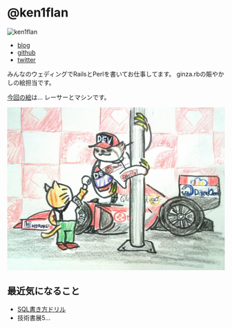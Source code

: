 # @ken1flan

![ken1flan](https://gravatar.com/avatar/6d5dbb7f4489227b5e85860f37bceb52?s=120)

- [blog](https://www.tumblr.com/blog/ken1flan)
- [github](https://github.com/ken1flan)
- [twitter](https://twitter.com/ken1flan)

みんなのウェディングでRailsとPerlを書いてお仕事してます。
ginza.rbの賑やかしの絵担当です。

[今回の絵](https://github.com/ken1flan/ginzarb_images/pull/17)は…
レーサーとマシンです。

![63th レーサーとマシン](https://raw.githubusercontent.com/ken1flan/ginzarb_images/master/63rd.jpg)


## 最近気になること
- [SQL書き方ドリル](https://docs.google.com/presentation/d/1O_f-TF561vcb1DMqWia1tAZh1IU0rXEoVnX45oT6Hxk/edit?usp=sharing)
- 技術書展5…